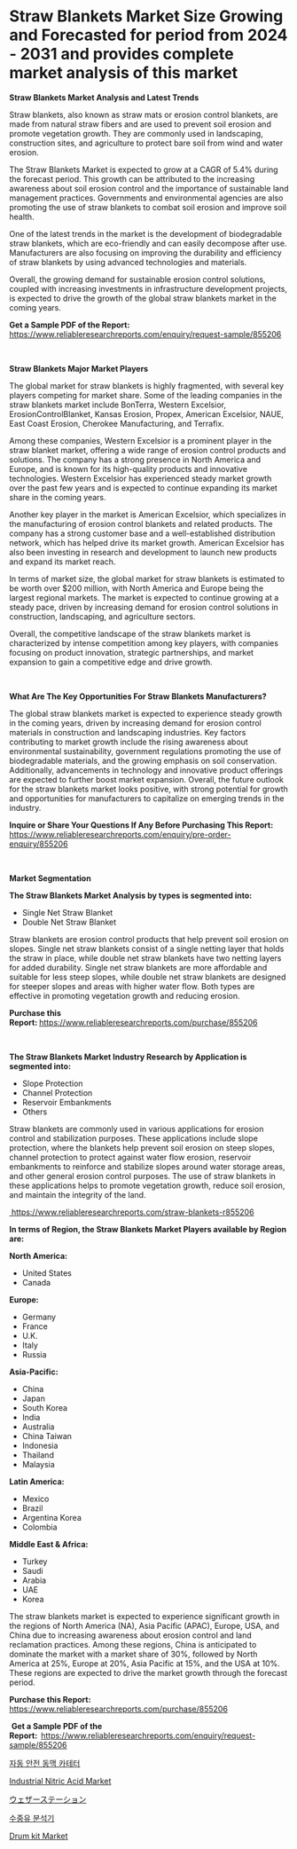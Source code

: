 <p><h1>Straw Blankets Market Size Growing and Forecasted for period from 2024 - 2031 and provides complete market analysis of this market</h1></p><p><strong>Straw Blankets Market Analysis and Latest Trends</strong></p>
<p><p>Straw blankets, also known as straw mats or erosion control blankets, are made from natural straw fibers and are used to prevent soil erosion and promote vegetation growth. They are commonly used in landscaping, construction sites, and agriculture to protect bare soil from wind and water erosion.</p><p>The Straw Blankets Market is expected to grow at a CAGR of 5.4% during the forecast period. This growth can be attributed to the increasing awareness about soil erosion control and the importance of sustainable land management practices. Governments and environmental agencies are also promoting the use of straw blankets to combat soil erosion and improve soil health.</p><p>One of the latest trends in the market is the development of biodegradable straw blankets, which are eco-friendly and can easily decompose after use. Manufacturers are also focusing on improving the durability and efficiency of straw blankets by using advanced technologies and materials.</p><p>Overall, the growing demand for sustainable erosion control solutions, coupled with increasing investments in infrastructure development projects, is expected to drive the growth of the global straw blankets market in the coming years.</p></p>
<p><strong>Get a Sample PDF of the Report:&nbsp;</strong> <a href="https://www.reliableresearchreports.com/enquiry/request-sample/855206">https://www.reliableresearchreports.com/enquiry/request-sample/855206</a></p>
<p>&nbsp;</p>
<p><strong>Straw Blankets Major Market Players</strong></p>
<p><p>The global market for straw blankets is highly fragmented, with several key players competing for market share. Some of the leading companies in the straw blankets market include BonTerra, Western Excelsior, ErosionControlBlanket, Kansas Erosion, Propex, American Excelsior, NAUE, East Coast Erosion, Cherokee Manufacturing, and Terrafix.</p><p>Among these companies, Western Excelsior is a prominent player in the straw blanket market, offering a wide range of erosion control products and solutions. The company has a strong presence in North America and Europe, and is known for its high-quality products and innovative technologies. Western Excelsior has experienced steady market growth over the past few years and is expected to continue expanding its market share in the coming years.</p><p>Another key player in the market is American Excelsior, which specializes in the manufacturing of erosion control blankets and related products. The company has a strong customer base and a well-established distribution network, which has helped drive its market growth. American Excelsior has also been investing in research and development to launch new products and expand its market reach.</p><p>In terms of market size, the global market for straw blankets is estimated to be worth over $200 million, with North America and Europe being the largest regional markets. The market is expected to continue growing at a steady pace, driven by increasing demand for erosion control solutions in construction, landscaping, and agriculture sectors.</p><p>Overall, the competitive landscape of the straw blankets market is characterized by intense competition among key players, with companies focusing on product innovation, strategic partnerships, and market expansion to gain a competitive edge and drive growth.</p></p>
<p>&nbsp;</p>
<p><strong>What Are The Key Opportunities For Straw Blankets Manufacturers?</strong></p>
<p><p>The global straw blankets market is expected to experience steady growth in the coming years, driven by increasing demand for erosion control materials in construction and landscaping industries. Key factors contributing to market growth include the rising awareness about environmental sustainability, government regulations promoting the use of biodegradable materials, and the growing emphasis on soil conservation. Additionally, advancements in technology and innovative product offerings are expected to further boost market expansion. Overall, the future outlook for the straw blankets market looks positive, with strong potential for growth and opportunities for manufacturers to capitalize on emerging trends in the industry.</p></p>
<p><strong>Inquire or Share Your Questions If Any Before Purchasing This Report:</strong> <a href="https://www.reliableresearchreports.com/enquiry/pre-order-enquiry/855206">https://www.reliableresearchreports.com/enquiry/pre-order-enquiry/855206</a></p>
<p>&nbsp;</p>
<p><strong>Market Segmentation</strong></p>
<p><strong>The Straw Blankets Market Analysis by types is segmented into:</strong></p>
<p><ul><li>Single Net Straw Blanket</li><li>Double Net Straw Blanket</li></ul></p>
<p><p>Straw blankets are erosion control products that help prevent soil erosion on slopes. Single net straw blankets consist of a single netting layer that holds the straw in place, while double net straw blankets have two netting layers for added durability. Single net straw blankets are more affordable and suitable for less steep slopes, while double net straw blankets are designed for steeper slopes and areas with higher water flow. Both types are effective in promoting vegetation growth and reducing erosion.</p></p>
<p><strong>Purchase this Report:&nbsp;</strong><a href="https://www.reliableresearchreports.com/purchase/855206">https://www.reliableresearchreports.com/purchase/855206</a></p>
<p>&nbsp;</p>
<p><strong>The Straw Blankets Market Industry Research by Application is segmented into:</strong></p>
<p><ul><li>Slope Protection</li><li>Channel Protection</li><li>Reservoir Embankments</li><li>Others</li></ul></p>
<p><p>Straw blankets are commonly used in various applications for erosion control and stabilization purposes. These applications include slope protection, where the blankets help prevent soil erosion on steep slopes, channel protection to protect against water flow erosion, reservoir embankments to reinforce and stabilize slopes around water storage areas, and other general erosion control purposes. The use of straw blankets in these applications helps to promote vegetation growth, reduce soil erosion, and maintain the integrity of the land.</p></p>
<p><a href="https://www.reliableresearchreports.com/straw-blankets-r855206">&nbsp;https://www.reliableresearchreports.com/straw-blankets-r855206</a></p>
<p><strong>In terms of Region, the Straw Blankets Market Players available by Region are:</strong></p>
<p>
    <p> <strong> North America: </strong>
        <ul>
            <li>United States</li>
            <li>Canada</li>
        </ul>
        </p> 
    <p> <strong> Europe: </strong>
        <ul>
            <li>Germany</li>
            <li>France</li>
            <li>U.K.</li>
            <li>Italy</li>
            <li>Russia</li>
        </ul>
        </p> 
    <p> <strong> Asia-Pacific: </strong>
        <ul>
            <li>China</li>
            <li>Japan</li>
            <li>South Korea</li>
            <li>India</li>
            <li>Australia</li>
            <li>China Taiwan</li>
            <li>Indonesia</li>
            <li>Thailand</li>
            <li>Malaysia</li>
        </ul>
        </p> 
    <p> <strong> Latin America: </strong>
        <ul>
            <li>Mexico</li>
            <li>Brazil</li>
            <li>Argentina Korea</li>
            <li>Colombia</li>
        </ul>
        </p> 
    <p> <strong> Middle East & Africa: </strong>
        <ul>
            <li>Turkey</li>
            <li>Saudi</li>
            <li>Arabia</li>
            <li>UAE</li>
            <li>Korea</li>
        </ul>
    </p>
    </p>
<p><p>The straw blankets market is expected to experience significant growth in the regions of North America (NA), Asia Pacific (APAC), Europe, USA, and China due to increasing awareness about erosion control and land reclamation practices. Among these regions, China is anticipated to dominate the market with a market share of 30%, followed by North America at 25%, Europe at 20%, Asia Pacific at 15%, and the USA at 10%. These regions are expected to drive the market growth through the forecast period.</p></p>
<p><strong>Purchase this Report: </strong><a href="https://www.reliableresearchreports.com/purchase/855206">https://www.reliableresearchreports.com/purchase/855206</a></p>
<p>&nbsp;<strong>Get a Sample PDF of the Report:&nbsp;&nbsp;</strong><a href="https://www.reliableresearchreports.com/enquiry/request-sample/855206">https://www.reliableresearchreports.com/enquiry/request-sample/855206</a></p>
<p><strong></strong></p>
<p><p><a href="https://medium.com/@fredajerde/%EC%9E%90%EB%8F%99-%EC%95%88%EC%A0%84-%EB%8F%99%EB%A7%A5-%EC%B9%B4%ED%85%8C%ED%84%B0-%EC%8B%9C%EC%9E%A5-%EB%8F%99%ED%96%A5-%EB%B0%8F-%EC%8B%9C%EC%9E%A5-%EB%B6%84%EC%84%9D%EC%9D%80-2024%EB%85%84%EB%B6%80%ED%84%B0-2031%EB%85%84%EA%B9%8C%EC%A7%80-%EC%98%88%EC%83%81%EB%90%A9%EB%8B%88%EB%8B%A4-b3af3648b5aa">자동 안전 동맥 카테터</a></p><p><a href="https://www.linkedin.com/pulse/industrial-nitric-acid-market-trends-detailed-study-its-segmentation-tm00e">Industrial Nitric Acid Market</a></p><p><a href="https://medium.com/@elishelacruz56456/%E5%A4%A9%E6%B0%97%E5%B1%80%E5%B8%82%E5%A0%B4-%E3%82%BF%E3%82%A4%E3%83%97-%E3%82%A2%E3%83%97%E3%83%AA%E3%82%B1%E3%83%BC%E3%82%B7%E3%83%A7%E3%83%B3-%E5%9C%B0%E7%90%86%E3%81%AB%E3%82%88%E3%82%8B%E5%8C%85%E6%8B%AC%E7%9A%84%E3%81%AA%E8%A9%95%E4%BE%A1-c7ed691ea530">ウェザーステーション</a></p><p><a href="https://medium.com/@christianlarkinus/%EC%98%A4%EC%9D%BC-%EC%9D%B8-%EC%9B%8C%ED%84%B0-%EB%B6%84%EC%84%9D%EA%B8%B0-%EC%8B%9C%EC%9E%A5-2031%EB%85%84%EA%B9%8C%EC%A7%80%EC%9D%98-%ED%8A%B8%EB%A0%8C%EB%93%9C-%EC%98%88%EC%B8%A1-%EB%B0%8F-%EA%B2%BD%EC%9F%81-%EB%B6%84%EC%84%9D-b02d45a1e7e3">수중유 분석기</a></p><p><a href="https://www.linkedin.com/pulse/global-drum-kit-market-projected-grow-cagr-155-forcasted-eknee">Drum kit Market</a></p></p>